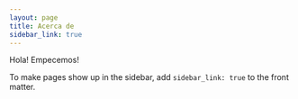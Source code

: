 ```yaml
---
layout: page
title: Acerca de
sidebar_link: true
---
```


<p class="message">
  Hola! Empecemos!
</p>

To make pages show up in the sidebar, add `sidebar_link: true` to the front
matter.

